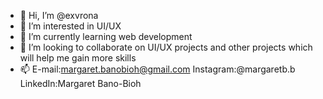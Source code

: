 - 👋 Hi, I’m @exvrona
- 👀 I’m interested in UI/UX 
- 🌱 I’m currently learning web development
- 💞️ I’m looking to collaborate on UI/UX projects and other projects which will help me gain more skills
- 📫 E-mail:margaret.banobioh@gmail.com   Instagram:@margaretb.b   LinkedIn:Margaret Bano-Bioh 

<!---
exvrona/exvrona is a ✨ special ✨ repository because its `README.md` (this file) appears on your GitHub profile.
You can click the Preview link to take a look at your changes.
--->
